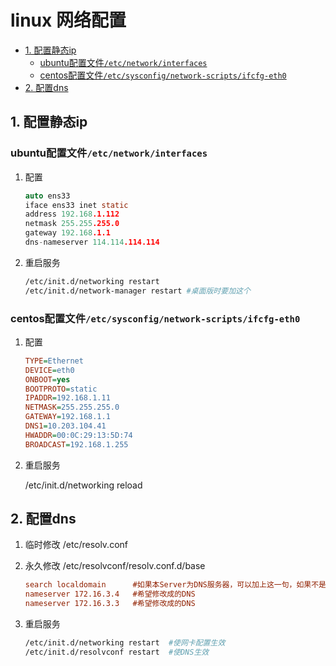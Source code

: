 # linux 网络配置

- [1. 配置静态ip](#1-配置静态ip)
  - [ubuntu配置文件`/etc/network/interfaces`](#ubuntu配置文件etcnetworkinterfaces)
  - [centos配置文件`/etc/sysconfig/network-scripts/ifcfg-eth0`](#centos配置文件etcsysconfignetwork-scriptsifcfg-eth0)
- [2. 配置dns](#2-配置dns)

## 1. 配置静态ip

### ubuntu配置文件`/etc/network/interfaces`

1. 配置

    ```c
    auto ens33
    iface ens33 inet static
    address 192.168.1.112
    netmask 255.255.255.0
    gateway 192.168.1.1
    dns-nameserver 114.114.114.114
    ```

2. 重启服务

    ```bash
    /etc/init.d/networking restart
    /etc/init.d/network-manager restart #桌面版时要加这个
    ```

### centos配置文件`/etc/sysconfig/network-scripts/ifcfg-eth0`

1. 配置

    ```ini
    TYPE=Ethernet
    DEVICE=eth0
    ONBOOT=yes
    BOOTPROTO=static
    IPADDR=192.168.1.11
    NETMASK=255.255.255.0
    GATEWAY=192.168.1.1
    DNS1=10.203.104.41
    HWADDR=00:0C:29:13:5D:74
    BROADCAST=192.168.1.255
    ```

2. 重启服务

    /etc/init.d/networking reload

## 2. 配置dns

1. 临时修改 /etc/resolv.conf
2. 永久修改 /etc/resolvconf/resolv.conf.d/base

    ```ini
    search localdomain      #如果本Server为DNS服务器，可以加上这一句，如果不是，可以不加
    nameserver 172.16.3.4   #希望修改成的DNS
    nameserver 172.16.3.3   #希望修改成的DNS
    ```

3. 重启服务

    ```bash
    /etc/init.d/networking restart  #使网卡配置生效
    /etc/init.d/resolvconf restart  #使DNS生效
    ```
